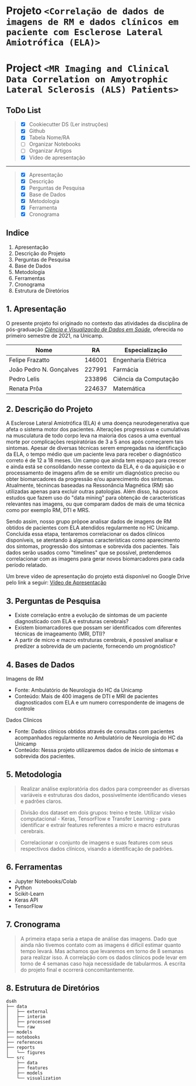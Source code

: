 # Projeto `<Correlação de dados de imagens de RM e dados clínicos em paciente com Esclerose Lateral Amiotrófica (ELA)>`
# Project `<MR Imaging and Clinical Data Correlation on Amyotrophic Lateral Sclerosis (ALS) Patients>`

## ToDo List

> - [x] Cookiecutter DS (Ler instruções)
> - [x] Github
> - [x] Tabela Nome/RA
> - [ ] Organizar Notebooks
> - [ ] Organizar Artigos
> - [x] Vídeo de apresentação

---------

> - [x] Apresentação
> - [x] Descrição
> - [x] Perguntas de Pesquisa
> - [x] Base de Dados
> - [x] Metodologia
> - [x] Ferramenta
> - [X] Cronograma

## Indice

1. Apresentação
2. Descrição do Projeto
3. Perguntas de Pesquisa
4. Base de Dados
5. Metodologia
6. Ferramentas
7. Cronograma
8. Estrutura de Diretórios

## 1. Apresentação

O presente projeto foi originado no contexto das atividades da disciplina de pós-graduação [*Ciência e Visualização de Dados em Saúde*](https://github.com/datasci4health/home), oferecida no primeiro semestre de 2021, na Unicamp.

| Nome | RA | Especialização |
|--|--|--|
| Felipe Frazatto | 146001 | Engenharia Elétrica |
| João Pedro N. Gonçalves | 227991 | Farmácia |
| Pedro Lelis | 233896 | Ciência da Computação |
| Renata Prôa | 224637 | Matemática |


## 2. Descrição do Projeto

A Esclerose Lateral Amiotrófica (ELA) é uma doença neurodegenerativa que afeta o sistema motor dos pacientes. Alterações progressivas e cumulativas na musculatura de todo corpo leva na maioria dos casos a uma eventual morte por complicações respiratórias de 3 a 5 anos após começarem tais sintomas. Apesar de diversas técnicas serem empregadas na identificação da ELA, o tempo médio que um paciente leva para receber o diagnóstico correto é de 12 a 18 meses. Um campo que ainda tem espaço para crescer e ainda está se consolidando nesse contexto da ELA, é o da aquisição e o processamento de imagens afim de se emitir um diagnóstico preciso ou obter biomarcadores da progressão e/ou aparecimento dos sintomas. Atualmente, técnincas baseadas na Ressonância Magnética (RM) são utilizadas apenas para excluir outras patologias. Além disso, há poucos estudos que fazem uso do "data mining" para obtenção de características relevantes nas imagens, ou que comparam dados de mais de uma técnica como por exemplo RM, DTI e MRS.

Sendo assim, nosso grupo prõpoe analisar dados de imagens de RM obtidos de pacientes com ELA atendidos regularmente no HC Unicamp. Concluída essa etapa, tentaremos correlacionar os dados clínicos disponíveis, se atentando à algumas características como aparecimento dos sintomas, progressão dos sintomas e sobrevida dos pacientes. Tais dados serão usados como "timelines" que se possível, pretendemos correlacionar com as imagens para gerar novos biomarcadores para cada período relatado.
> 
Um breve vídeo de apresentação do projeto está disponível no Google Drive pelo link a seguir: [Vídeo de Apresentação](https://drive.google.com/file/d/14wwlC784iaPo-pFCyMjoqUAnqoewHfpT/view?usp=sharing)

## 3. Perguntas de Pesquisa

* Existe correlação entre a evolução de sintomas de um paciente diagnosticado com ELA e estruturas cerebrais?
* Existem biomarcadores que possam ser identificados com diferentes técnicas de imageamento (MRI, DTI)?
* A partir de micro e macro estruturas cerebrais, é possível analisar e predizer a sobrevida de um paciente, fornecendo um prognóstico?

## 4. Bases de Dados

Imagens de RM
* Fonte: Ambulatório de Neurologia do HC da Unicamp
* Conteúdo: Mais de 400 imagens de DTI e MRI de pacientes diagnosticados com ELA e um numero correspondente de imagens de controle
> 
Dados Clinicos
* Fonte: Dados clínicos obtidos através de consultas com pacientes acompanhados regularmente no Ambulatório de Neurologia do HC da Unicamp
* Conteúdo: Nessa projeto utilizaremos dados de início de sintomas e sobrevida dos pacientes.

## 5. Metodologia

> Realizar análise exploratória dos dados para compreender as diversas variáveis e estruturas dos dados, possivelmente identificando vieses e padrões claros.

> Divisão dos dataset em dois grupos: treino e teste. Utilizar visão computacional - Keras, TensorFlow e Transfer Learning - para identificar e extrair features referentes a micro e macro estruturas cerebrais.

> Correlacionar o conjunto de imagens e suas features com seus respectivos dados clínicos, visando a identificação de padrões.

## 6. Ferramentas

* Jupyter Notebooks/Colab
* Python
* Scikit-Learn
* Keras API
* TensorFlow

## 7. Cronograma
> A primeira etapa seria a etapa de análise das imagens. Dado que ainda não tivemos contato com as imagens é difícil estimar quanto tempo levará. Mas achamos que levaremos em torno de 8 semanas para realizar isso.
> A correlação com os dados clínicos pode levar em torno de 4 semanas caso haja necessidade de tabularmos.
> A escrita do projeto final e ocorrerá concomitantemente.

## 8. Estrutura de Diretórios

```shell
ds4h
├── data
│   ├── external
│   ├── interim
│   ├── processed
│   └── raw
├── models
├── notebooks
├── references
├── reports
│   └── figures
└── src
    ├── data
    ├── features
    ├── models
    └── visualization
```

